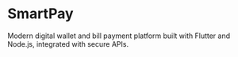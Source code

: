 # SmartPay
Modern digital wallet and bill payment platform built with Flutter and Node.js, integrated with secure APIs.
